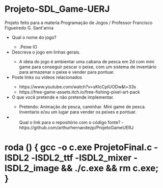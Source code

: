 # Projeto-SDL_Game-UERJ
Projeto feito para a materia Programação de Jogos / Professor Francisco Figueiredo G. Sant'anna

<ul>
     <li> Qual o nome do jogo?</li>
           <ul>
               <li> .Peixe IO</li>
           </ul>
     <li> Descreva o jogo em linhas gerais.</li>
          <ul>
               <li> A ideia do jogo é ambientar uma cabana de pesca em 2d com mini game para conseguir pescar o peixe, com um sistema de inventário para armazenar o peixe e vender para pontuar.</li>
           </ul>
     <li> Poste links ou vídeos relacionados</li>
          <ul>
               <li>https://www.youtube.com/watch?v=sKlcCplUODw&t=33s</li>
               <li>https://free-game-assets.itch.io/free-fishing-pixel-art-pack</li>
           </ul>
     <li> O que você pretende e não pretende implementar.</li>
     <ul>
          <li>Pretendo: Animação de pesca, caminhar. Mini game de pesca. Inventario e/ou um lugar para vender os peixes e pontuar.
     </ul>
     <li><ul> Qual o link para o repositório com o código fonte?
          - https://github.com/arthurhernandezp/ProjetoGameUERJ
          </ul>
     </li>
</ul>
<h1>roda () { gcc -o c.exe ProjetoFinal.c -lSDL2 -lSDL2_ttf -lSDL2_mixer -lSDL2_image && ./c.exe && rm c.exe; } </h1>

